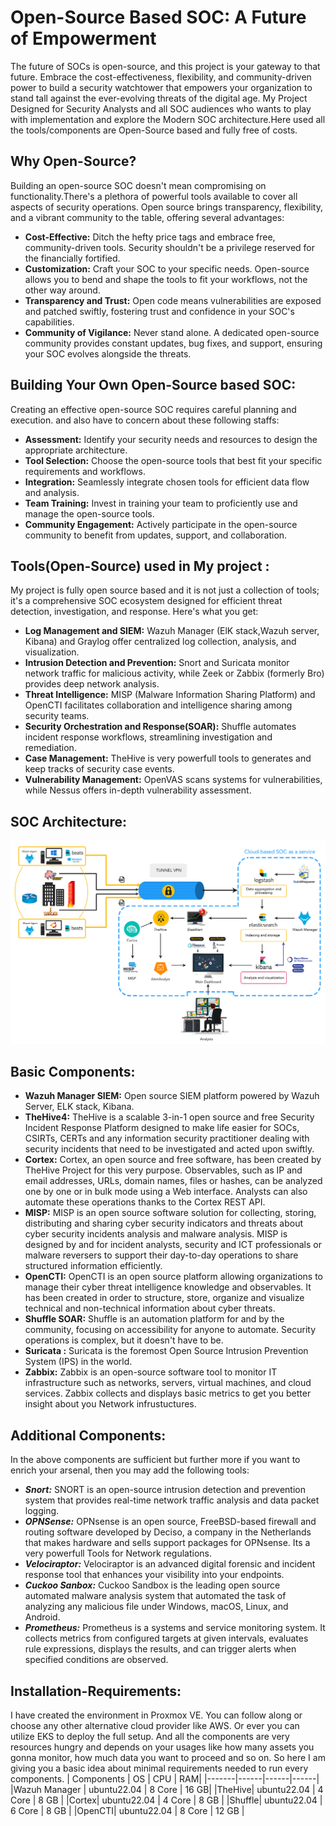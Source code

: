 # Open-Source Based SOC: A Future of Empowerment
The future of SOCs is open-source, and this project is your gateway to that future. Embrace the cost-effectiveness, flexibility, and community-driven power to build a security watchtower that empowers your organization to stand tall against the ever-evolving threats of the digital age. My Project Designed for Security Analysts and all SOC audiences who wants to play with implementation and explore the Modern SOC architecture.Here used all the tools/components are Open-Source based and fully free of costs.
## Why Open-Source?
Building an open-source SOC doesn't mean compromising on functionality.There's a plethora of powerful tools available to cover all aspects of security operations. Open source brings transparency, flexibility, and a vibrant community to the table, offering several advantages:
* **Cost-Effective:** Ditch the hefty price tags and embrace free, community-driven tools. Security shouldn't be a privilege reserved for the financially fortified.
* **Customization:** Craft your SOC to your specific needs. Open-source allows you to bend and shape the tools to fit your workflows, not the other way around.
* **Transparency and Trust:** Open code means vulnerabilities are exposed and patched swiftly, fostering trust and confidence in your SOC's capabilities.
* **Community of Vigilance:** Never stand alone. A dedicated open-source community provides constant updates, bug fixes, and support, ensuring your SOC evolves alongside the threats.

## Building Your Own Open-Source based SOC:
Creating an effective open-source SOC requires careful planning and execution. and also have to concern about these following staffs:
* **Assessment:** Identify your security needs and resources to design the appropriate architecture.
* **Tool Selection:** Choose the open-source tools that best fit your specific requirements and workflows.
* **Integration:** Seamlessly integrate chosen tools for efficient data flow and analysis.
* **Team Training:** Invest in training your team to proficiently use and manage the open-source tools.
* **Community Engagement:** Actively participate in the open-source community to benefit from updates, support, and collaboration.

## Tools(Open-Source) used in My project :
My project is fully open source based and it is not just a collection of tools; it's a comprehensive SOC ecosystem designed for efficient threat detection, investigation, and response. Here's what you get:
* **Log Management and SIEM:** Wazuh Manager (ElK stack,Wazuh server, Kibana) and Graylog offer centralized log collection, analysis, and visualization.
* **Intrusion Detection and Prevention:** Snort and Suricata monitor network traffic for malicious activity, while Zeek or Zabbix (formerly Bro) provides deep network analysis.
* **Threat Intelligence:** MISP (Malware Information Sharing Platform) and OpenCTI facilitates collaboration and intelligence sharing among security teams.
* **Security Orchestration and Response(SOAR):** Shuffle automates incident response workflows, streamlining investigation and remediation.
* **Case Management:** TheHive is very powerfull tools to generates and keep tracks of security case events.
* **Vulnerability Management:** OpenVAS scans systems for vulnerabilities, while Nessus offers in-depth vulnerability assessment.

## SOC Architecture:

![SOC architecture](./images/1_TAoB_84vsDlRA3LhWAuxxA.png)

## Basic Components:
* **Wazuh Manager SIEM:** Open source SIEM platform powered by Wazuh Server, ELK stack, Kibana.
* **TheHive4:** TheHive is a scalable 3-in-1 open source and free Security Incident Response Platform designed to make life easier for SOCs, CSIRTs, CERTs and any information security practitioner dealing with security incidents that need to be investigated and acted upon swiftly.
* **Cortex:** Cortex, an open source and free software, has been created by TheHive Project for this very purpose. Observables, such as IP and email addresses, URLs, domain names, files or hashes, can be analyzed one by one or in bulk mode using a Web interface. Analysts can also automate these operations thanks to the Cortex REST API.
* **MISP:** MISP is an open source software solution for collecting, storing, distributing and sharing cyber security indicators and threats about cyber security incidents analysis and malware analysis. MISP is designed by and for incident analysts, security and ICT professionals or malware reversers to support their day-to-day operations to share structured information efficiently.
* **OpenCTI:** OpenCTI is an open source platform allowing organizations to manage their cyber threat intelligence knowledge and observables. It has been created in order to structure, store, organize and visualize technical and non-technical information about cyber threats.
* **Shuffle SOAR:** Shuffle is an automation platform for and by the community, focusing on accessibility for anyone to automate. Security operations is complex, but it doesn't have to be.
* **Suricata :** Suricata is the foremost Open Source Intrusion Prevention System (IPS) in the world.
*  **Zabbix:** Zabbix is an open-source software tool to monitor IT infrastructure such as networks, servers, virtual machines, and cloud services. Zabbix collects and displays basic metrics to get you better insight about you Network infrustuctures.

## Additional Components: 
In the above components are sufficient but further more if you want to enrich your arsenal, then you may add the following tools:
* ***Snort:*** SNORT is an open-source intrusion detection and prevention system that provides real-time network traffic analysis and data packet logging.
* ***OPNSense:*** OPNsense is an open source, FreeBSD-based firewall and routing software developed by Deciso, a company in the Netherlands that makes hardware and sells support packages for OPNsense. Its a very powerfull Tools for Network regulations.
* ***Velociraptor:*** Velociraptor is an advanced digital forensic and incident response tool that enhances your visibility into your endpoints.
* ***Cuckoo Sanbox:*** Cuckoo Sandbox is the leading open source automated malware analysis system that automated the task of analyzing any malicious file under Windows, macOS, Linux, and Android.
* ***Prometheus:*** Prometheus is a systems and service monitoring system. It collects metrics from configured targets at given intervals, evaluates rule expressions, displays the results, and can trigger alerts when specified conditions are observed.


## Installation-Requirements:
I have created the environment in Proxmox VE. You can follow along or choose any other alternative cloud provider like AWS. Or ever you can utilize EKS to deploy the full setup. And all the components are very resources hungry and depends on your usages like how many assets you gonna monitor, how much data you want to proceed and so on. So here I am giving you a basic idea about minimal requirements needed to run every components.
| Components   | OS | CPU | RAM|
|-------|------|------|------|
|Wazuh Manager | ubuntu22.04 | 8 Core | 16 GB|
|TheHive| ubuntu22.04 | 4 Core | 8 GB |
|Cortex| ubuntu22.04 | 4 Core | 8 GB |
|Shuffle| ubuntu22.04 | 6 Core | 8 GB |
|OpenCTI| ubuntu22.04 | 8 Core | 12 GB |




